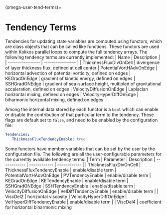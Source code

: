 (omega-user-tend-terms)=

# Tendency Terms
 
Tendencies for updating state variables are computed using functors, which are
class objects that can be called like functions. These functors are used within
Kokkos parallel loops to compute the full tendency arrays. The following
tendency terms are currently implemented:
| Name | Description |
| ---------------- | ---------------- |
| ThicknessFluxDivOnCell | divergence of layer thickness flux, defined at cell center
| PotentialVortHAdvOnEdge | horizontal advection of potential vorticity, defined on edges
| KEGradOnEdge | gradient of kinetic energy, defined on edges
| SSHGradONEdge | gradient of sea-surface height, multipled of gravitational acceleration, defined on edges
| VelocityDiffusionOnEdge | Laplacian horizontal mixing, defined on edges
| VelocityHyperDiffOnEdge | biharmonic horizontal mixing, defined on edges

Among the internal data stored by each functor is a `bool` which can enable or
disable the contribution of that particular term to the tendency. These flags
are default set to `false`, and need to be enabled by the configuration file:
```yaml
Tendencies:
   ThicknessFluxTendencyEnable: true
```

Some functors have member variables that can be set by the user by the
configuration file. The following are all the user-configurable parameters for
the currently available tendency terms:
| Term | Parameter | Description
| ------------ | ------------ | ------------ |
| ThicknessFluxDivOnCell | ThicknessFluxTendencyEnable | enable/disable term
| PotentialVortHAdvOnEdge | PVTendencyEnable | enable/disable term
| KEGradOnEdge | KETendencyEnable | enable/disable term
| SSHGradONEdge | SSHTendencyEnable | enable/disable term
| VelocityDiffusionOnEdge | VelDiffTendencyEnable | enable/disable term
| | ViscDel2 | horizontal viscosity
| VelocityHyperDiffOnEdge | VelHyperDiffTendencyEnable | enable/disable term
| | ViscDel4 | coefficient for horizontal biharmonic mixing
